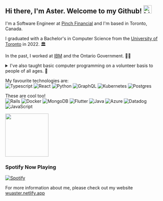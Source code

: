 ## Hi there, I'm Aster. Welcome to my Github! <img src="https://user-images.githubusercontent.com/1303154/88677602-1635ba80-d120-11ea-84d8-d263ba5fc3c0.gif" width="26px" height="26px" alt="hi">

I'm a Software Engineer at [Pinch Financial](https://www.pinchfinancial.com/) and I'm based in Toronto, Canada. 

I graduated with a Bachelor's in Computer Science from the [University of Toronto](https://www.utoronto.ca/) in 2022. 🏛️  

In the past, I worked at [IBM](https://www.ibm.com/) and the Ontario Government. 👷‍♂️  

<details> 
  <summary>I've also taught basic computer programming on a volunteer basis to people of all ages. 📔</summary> 
  

</details>


My favourite technologies are:  
![Typescript](https://img.shields.io/badge/typescript-%23007ACC.svg?style=for-the-badge&logo=typescript&logoColor=white) ![React](https://img.shields.io/badge/react-%2320232a.svg?style=for-the-badge&logo=react&logoColor=%2361DAFB) ![Python](https://img.shields.io/badge/Python-3776AB?style=for-the-badge&logo=python&logoColor=white) ![GraphQL](https://img.shields.io/badge/GraphQl-E10098?style=for-the-badge&logo=graphql&logoColor=white) ![Kubernetes](https://img.shields.io/badge/kubernetes-%23326ce5.svg?style=for-the-badge&logo=kubernetes&logoColor=white) ![Postgres](https://img.shields.io/badge/postgres-%23316192.svg?style=for-the-badge&logo=postgresql&logoColor=white)

These are cool too!  
![Rails](https://img.shields.io/badge/rails-%23CC0000.svg?style=for-the-badge&logo=ruby-on-rails&logoColor=white) ![Docker](https://img.shields.io/badge/Docker-2CA5E0?style=for-the-badge&logo=docker&logoColor=white)  ![MongoDB](https://img.shields.io/badge/MongoDB-white?style=for-the-badge&logo=mongodb&logoColor=4EA94B) 
 ![Flutter](https://img.shields.io/badge/Flutter-02569B?style=for-the-badge&logo=flutter&logoColor=white) ![Java](https://img.shields.io/badge/Java-ED8B00?style=for-the-badge&logo=java&logoColor=white) ![Azure](https://img.shields.io/badge/azure-%230072C6.svg?style=for-the-badge&logo=microsoftazure&logoColor=white) ![Datadog](https://img.shields.io/badge/datadog-%23632CA6.svg?style=for-the-badge&logo=datadog&logoColor=white) ![JavaScript](https://img.shields.io/badge/javascript-%23323330.svg?style=for-the-badge&logo=javascript&logoColor=%23F7DF1E)
 
<div> 
  <img height="137px" src="https://github-readme-stats-kke4.vercel.app/api?username=wuaster&hide_title=true&hide_border=true&show_icons=true&include_all_commits=true&count_private=true&line_height=21&text_color=000&icon_color=000&bg_color=0,ea6161,ffc64d,fffc4d,52fa5a&theme=graywhite" />
</div>

### Spotify Now Playing
[![Spotify](https://novatorem-wjia-git-master-wuaster.vercel.app/api/spotify)](https://open.spotify.com/user/4dxscv284232npijaa5a6h7k3)

For more information about me, please check out my website [wuaster.netlify.app](https://wuaster.netlify.app)  
